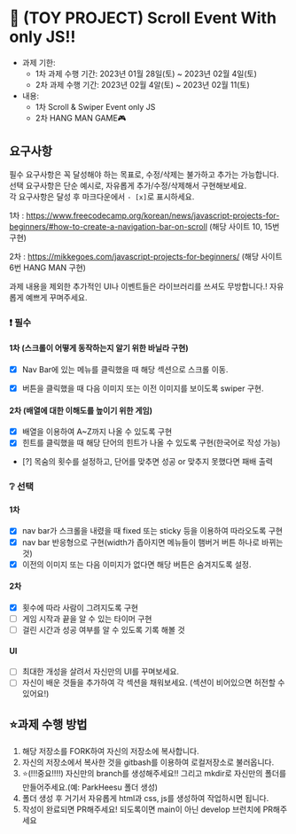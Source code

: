 # 📌 (TOY PROJECT) Scroll Event With only JS!!

- 과제 기한:
  - 1차 과제 수행 기간: 2023년 01월 28일(토) ~ 2023년 02월 4일(토)
  - 2차 과제 수행 기간: 2023년 02월 4알(토) ~ 2023년 02월 11(토)
- 내용:
  - 1차 Scroll & Swiper Event only JS
  - 2차 HANG MAN GAME🎮

## 요구사항

필수 요구사항은 꼭 달성해야 하는 목표로, 수정/삭제는 불가하고 추가는 가능합니다.    
선택 요구사항은 단순 예시로, 자유롭게 추가/수정/삭제해서 구현해보세요.  
각 요구사항은 달성 후 마크다운에서 `- [x]`로 표시하세요.

1차 : https://www.freecodecamp.org/korean/news/javascript-projects-for-beginners/#how-to-create-a-navigation-bar-on-scroll
(해당 사이트 10, 15번 구현)

2차 : https://mikkegoes.com/javascript-projects-for-beginners/
(해당 사이트 6번 HANG MAN 구현)

과제 내용을 제외한 추가적인 UI나 이벤트들은 라이브러리를 쓰셔도 무방합니다.!
자유롭게 예쁘게 꾸며주세요.

### ❗ 필수

#### 1차 (스크롤이 어떻게 동작하는지 알기 위한 바닐라 구현)

- [x] Nav Bar에 있는 메뉴를 클릭했을 때 해당 섹션으로 스크롤 이동.
- [x] 버튼을 클릭했을 때 다음 이미지 또는 이전 이미지를 보이도록 swiper 구현.


#### 2차 (배열에 대한 이해도를 높이기 위한 게임)

- [x] 배열을 이용하여 A~Z까지 나올 수 있도록 구현
- [x] 힌트를 클릭했을 때 해당 단어의 힌트가 나올 수 있도록 구현(한국어로 작성 가능)
- [?] 목숨의 횟수를 설정하고, 단어를 맞추면 성공 or 맞추지 못했다면 패배 출력

### ❔ 선택

#### 1차

- [x] nav bar가 스크롤을 내렸을 때 fixed 또는 sticky 등을 이용하여 따라오도록 구현
- [x] nav bar 반응형으로 구현(width가 좁아지면 메뉴들이 햄버거 버튼 하나로 바뀌는 것)
- [x] 이전의 이미지 또는 다음 이미지가 없다면 해당 버튼은 숨겨지도록 설정.

#### 2차

- [x] 횟수에 따라 사람이 그려지도록 구현
- [ ] 게임 시작과 끝을 알 수 있는 타이머 구현
- [ ] 걸린 시간과 성공 여부를 알 수 있도록 기록 해볼 것

#### UI
- [ ] 최대한 개성을 살려서 자신만의 UI를 꾸며보세요.
- [ ] 자신이 배운 것들을 추가하여 각 섹션을 채워보세요. (섹션이 비어있으면 허전할 수 있어요!)

## ⭐과제 수행 방법

1. 해당 저장소를 FORK하여 자신의 저장소에 복사합니다.
2. 자신의 저장소에서 복사한 것을 gitbash를 이용하여 로컬저장소로 불러옵니다.
3. ⭐(!!!중요!!!!) 자신만의 branch를 생성해주세요!! 그리고 mkdir로 자신만의 폴더를 만들어주세요.(예: ParkHeesu 폴더 생성)
4. 폴더 생성 후 거기서 자유롭게 html과 css, js를 생성하여 작업하시면 됩니다.
5. 작성이 완료되면 PR해주세요! 되도록이면 main이 아닌 develop 브런치에 PR해주세요
